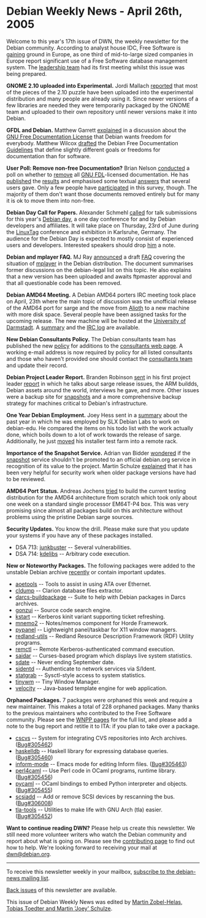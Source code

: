 
Debian Weekly News - April 26th, 2005
=====================================


Welcome to this year's 17th issue of DWN, the weekly newsletter for the
Debian community. According to analyst house IDC, Free Software is [gaining](http://www.theregister.co.uk/2005/04/18/oss_gains_in_europe/)
ground in Europe, as one third of mid-to-large sized companies in Europe
report significant use of a Free Software database management system. The [leadership
team](https://lists.debian.org/debian-project/2005/04/msg00324.html) had its first meeting whilst this issue was being prepared.


**GNOME 2.10 uploaded into Experimental.** Jordi Mallach [reported](http://oskuro.net/blog/freesoftware/gnome-2.10-experimental-2005-04-18-18-37) that most of the pieces of the 2.10 puzzle have been uploaded into the
experimental distribution and many people are already using it. Since newer
versions of a few libraries are needed they were temporarily packaged by the
GNOME team and uploaded to their own repository until newer versions make it
into Debian.


**GFDL and Debian.** Matthew Garrett [explained](https://lists.debian.org/debian-project/2005/04/msg00108.html) in a discussion about the [GNU Free Documentation License](https://www.gnu.org/copyleft/fdl.html)
that Debian wants freedom for everybody. Matthew Wilcox [drafted](https://lists.debian.org/debian-project/2005/04/msg00127.html) the Debian Free Documentation [Guidelines](https://people.debian.org/~willy/dfdocg-0.4.txt) that
define slightly different goals or freedoms for documentation than for
software.


**User Poll: Remove non-free Documentation?** Brian Nelson [conducted](https://lists.debian.org/debian-user/2005/04/msg01851.html)
a poll on whether to [remove](https://people.debian.org/~srivasta/Position_Statement.xhtml)
all [GNU FDL](https://www.gnu.org/licenses/fdl.html)-licensed
documentation. He has [published](https://lists.debian.org/debian-project/2005/04/msg00238.html)
the [results](https://people.debian.org/~pyro/fdl_poll_results.txt)
and emphasised some textual [answers](https://people.debian.org/~pyro/fdl_poll.mail) that several users
gave. Only a few people have [participated](https://lists.debian.org/debian-project/2005/04/msg00272.html) in this survey, though. The majority of them don't want
those documents removed entirely but for many it is ok to move them into
non-free.


**Debian Day Call for Papers.** Alexander Schmehl [called](http://blog.schmehl.info/2005/04/21#CfP-Debian-Day) for talk
submissions for this year's [Debian
day](http://www.infodrom.org/Debian/events/LinuxTag2005/day.html), a one day conference for and by Debian developers and affiliates. It
will take place on Thursday, 23rd of June during the [LinuxTag](https://www.debian.org/events/2005/0622-linuxtag) conference
and exhibition in Karlsruhe, Germany. The audience for the Debian Day is
expected to mostly consist of experienced users and developers. Interested
speakers should drop [him](mailto:alexander@schmehl.info) a
note.


**Debian and mplayer FAQ.** MJ Ray [announced](https://lists.debian.org/debian-legal/2005/04/msg00454.html)
a draft [FAQ](https://people.debian.org/~mjr/mplayer.html) covering
the situation of [mplayer](http://www.mplayerhq.hu/) in the Debian
distribution. The document summarises former discussions on the debian-legal
list on this topic. He also explains that a new version has been uploaded and
awaits ftpmaster approval and that all questionable code has been removed.


**Debian AMD64 Meeting.** A Debian AMD64 porters IRC meeting
took place on April, 23th where the main topic of discussion was the
unofficial release of the AMD64 port
for sarge and the move from [Alioth](https://alioth.debian.org/) to
a new machine with more disk space. Several people have
been assigned tasks for the upcoming release. The new machine will be hosted
at the [University of Darmstadt](http://www.tu-darmstadt.de/). A [summary](http://debian-amd64.alioth.debian.org/irc-summary.txt) and
the [IRC log](http://debian-amd64.alioth.debian.org/irc-log.txt)
are available.


**New Debian Consultants Policy.** The
Debian consultants team has published the new
[policy](https://lists.debian.org/debian-project/2005/04/msg00096.html) for additions to the [consultants web page](https://www.debian.org/consultants/#policy). A working e-mail address is now required by policy
for all listed consultants and those who haven't provided one should contact the
[consultants team](mailto:consultants@debian.org) and update
their record.


**Debian Project Leader Report.** Branden Robinson [sent](https://lists.debian.org/debian-devel-announce/2005/04/msg00019.html) in his first project leader [report](https://people.debian.org/~branden/dpl/reports/2005-04-24.html) in which he talks about sarge release issues, the ARM buildds,
Debian assets around the world, interviews he gave, and more. Other issues were a
backup site for [snapshots](http://snapshot.debian.net) and a more
comprehensive backup strategy for machines critical to Debian's
infrastructure.


**One Year Debian Employment.** Joey Hess sent in a [summary](https://lists.debian.org/debian-edu/2005/04/msg00131.html)
about the past year in which he was employed by SLX Debian Labs to work on
debian-edu. He compared the items on his todo list with the work actually
done, which boils down to a lot of work towards the release of sarge.
Additionally, he just [moved](http://kitenet.net/~joey/blog/entry/moving-2005-04-25-01-23.html) his installer test farm into a remote rack.


**Importance of the Snapshot Service.** Adrian van Bidder [wondered](https://lists.debian.org/debian-project/2005/04/msg00327.html)
if the [snapshot](http://snapshot.debian.net/) service shouldn't be
promoted to an official debian.org service in recognition of its value to the
project. Martin Schulze [explained](https://lists.debian.org/debian-project/2005/04/msg00333.html)
that it has been very helpful for security work when older package versions
have had to be reviewed.


**AMD64 Port Status.** Andreas Jochens [tried](https://lists.debian.org/debian-devel/2005/04/msg00884.html) to
build the current testing distribution for the AMD64 architecture from scratch
which took only about one week on a standard single processor EM64T-P4 box.
This was very promising since almost all packages build on this architecture
without problems using the pristine Debian sarge sources.


**Security Updates.** You know the drill. Please make sure
that you update your systems if you have any of these packages installed.


* DSA 713: [junkbuster](https://www.debian.org/security/2005/dsa-713) --
 Several vulnerabilities.
* DSA 714: [kdelibs](https://www.debian.org/security/2005/dsa-714) --
 Arbitrary code execution.


**New or Noteworthy Packages.** The following packages were
added to the unstable Debian archive [recently](https://packages.debian.org/unstable/newpkg_main) or contain
important updates.


* [aoetools](https://packages.debian.org/unstable/admin/aoetools)
 -- Tools to assist in using ATA over Ethernet.
* [cldump](https://packages.debian.org/unstable/misc/cldump)
 -- Clarion database files extractor.
* [darcs-buildpackage](https://packages.debian.org/unstable/devel/darcs-buildpackage)
 -- Suite to help with Debian packages in Darcs archives.
* [gonzui](https://packages.debian.org/unstable/devel/gonzui)
 -- Source code search engine.
* [kstart](https://packages.debian.org/unstable/net/kstart)
 -- Kerberos kinit variant supporting ticket refreshing.
* [mnemo2](https://packages.debian.org/unstable/web/mnemo2)
 -- Notes/memos component for Horde Framework.
* [pypanel](https://packages.debian.org/unstable/x11/pypanel)
 -- Lightweight panel/taskbar for X11 window managers.
* [redland-utils](https://packages.debian.org/unstable/text/redland-utils)
 -- Redland Resource Description Framework (RDF) Utility programs.
* [remctl](https://packages.debian.org/unstable/net/remctl)
 -- Remote Kerberos-authenticated command execution.
* [saidar](https://packages.debian.org/unstable/utils/saidar)
 -- Curses-based program which displays live system statistics.
* [sdate](https://packages.debian.org/unstable/utils/sdate)
 -- Never ending September date.
* [sidentd](https://packages.debian.org/unstable/net/sidentd)
 -- Authenticate to network services via S/Ident.
* [statgrab](https://packages.debian.org/unstable/utils/statgrab)
 -- Sysctl-style access to system statistics.
* [tinywm](https://packages.debian.org/unstable/x11/tinywm)
 -- Tiny Window Manager.
* [velocity](https://packages.debian.org/unstable/web/velocity)
 -- Java-based template engine for web application.


**Orphaned Packages.** 7 packages were orphaned this week and
require a new maintainer. This makes a total of 228 orphaned packages. Many
thanks to the previous maintainers who contributed to the Free Software
community. Please see the [WNPP pages](https://www.debian.org/devel/wnpp/) for
the full list, and please add a note to the bug report and retitle it to ITA:
if you plan to take over a package.


* [cscvs](https://packages.debian.org/unstable/devel/cscvs)
 -- System for integrating CVS repositories into Arch archives.
 ([Bug#305462](https://bugs.debian.org/305462))
* [haskelldb](https://packages.debian.org/unstable/devel/haskelldb-bin)
 -- Haskell library for expressing database queries.
 ([Bug#305460](https://bugs.debian.org/305460))
* [inform-mode](https://packages.debian.org/unstable/editors/inform-mode)
 -- Emacs mode for editing Inform files.
 ([Bug#305463](https://bugs.debian.org/305463))
* [perl4caml](https://packages.debian.org/unstable/libs/libperl4caml-ocaml)
 -- Use Perl code in OCaml programs, runtime library.
 ([Bug#305456](https://bugs.debian.org/305456))
* [pycaml](https://packages.debian.org/unstable/libdevel/pycaml)
 -- OCaml bindings to embed Python interpreter and objects.
 ([Bug#305455](https://bugs.debian.org/305455))
* [scsiadd](https://packages.debian.org/unstable/admin/scsiadd)
 -- Add or remove SCSI devices by rescanning the bus.
 ([Bug#306008](https://bugs.debian.org/306008))
* [tla-tools](https://packages.debian.org/unstable/devel/tla-tools)
 -- Utilities to make life with GNU Arch (tla) easier.
 ([Bug#305452](https://bugs.debian.org/305452))


**Want to continue reading DWN?** Please help us create this
newsletter. We still need more volunteer writers who watch the Debian
community and report about what is going on. Please see the [contributing page](https://www.debian.org/News/weekly/contributing) to find out how
to help. We're looking forward to receiving your mail at [dwn@debian.org](mailto:dwn@debian.org).




---



 To receive this newsletter weekly in your mailbox, [subscribe to the debian-news mailing list](https://lists.debian.org/debian-news/).



[Back issues](https://www.debian.org/News/weekly/) of this newsletter are available.



This issue of Debian Weekly News was edited by [Martin Zobel-Helas, Tobias Toedter and Martin 'Joey' Schulze](mailto:dwn@debian.org).




